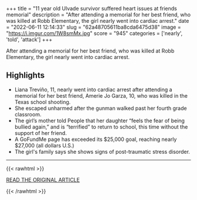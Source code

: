 +++
title = "11 year old Ulvade survivor suffered heart issues at friends memorial"
description = "After attending a memorial for her best friend, who was killed at Robb Elementary, the girl nearly went into cardiac arrest."
date = "2022-06-11 12:14:33"
slug = "62a48705611ba8cda6475d38"
image = "https://i.imgur.com/1W8smMx.jpg"
score = "945"
categories = ['nearly', 'told', 'attack']
+++

After attending a memorial for her best friend, who was killed at Robb Elementary, the girl nearly went into cardiac arrest.

## Highlights

- Liana Treviño, 11, nearly went into cardiac arrest after attending a memorial for her best friend, Amerie Jo Garza, 10, who was killed in the Texas school shooting.
- She escaped unharmed after the gunman walked past her fourth grade classroom.
- The girl’s mother told People that her daughter “feels the fear of being bullied again,” and is “terrified” to return to school, this time without the support of her friend.
- A GoFundMe page has exceeded its $25,000 goal, reaching nearly $27,000 (all dollars U.S.)
- The girl's family says she shows signs of post-traumatic stress disorder.

---

{{< rawhtml >}}
  <p class="article-category">
    <a target="_blank" href="https://globalnews.ca/news/8911297/uvalde-survivor-heart-attack-best-friends-memorial/">READ THE ORIGINAL ARTICLE</a>
  </p>
{{< /rawhtml >}}
